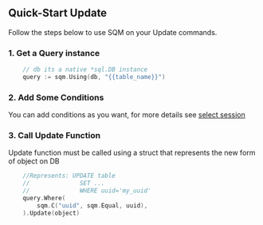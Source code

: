 ## Quick-Start Update

Follow the steps below to use SQM on your Update commands.

### 1. Get a Query instance

```go
    // db its a native *sql.DB instance
    query := sqm.Using(db, "{{table_name}}")
```

### 2. Add Some Conditions
You can add conditions as you want, for more details see [select session](SelectQuickStart.md)


### 3. Call Update Function

Update function must be called using a struct that represents the new form of object on DB

```go
    //Represents: UPDATE table
    //              SET ...
    //              WHERE uuid='my_uuid'
    query.Where(
		sqm.C("uuid", sqm.Equal, uuid),
	).Update(object)
```